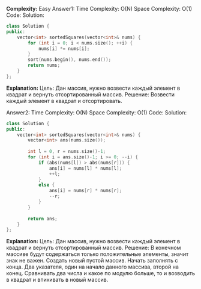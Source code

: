 **Complexity:** Easy
Answer1:
	Time Complexity: O(N)
	Space Complexity: O(1)
Code:
Solution:
```cpp
class Solution {
public:
	vector<int> sortedSquares(vector<int>& nums) {
		for (int i = 0; i < nums.size(); ++i) {
			nums[i] *= nums[i];
		}
		sort(nums.begin(), nums.end());
		return nums;
	}
};
```
**Explanation:**
	Цель: Дан массив, нужно возвести каждый элемент в квадрат и вернуть отсортированный массив.
	Решение: Возвести каждый элемент в квадрат и отсортировать.

Answer2:
	Time Complexity: O(N)
	Space Complexity: O(1)
Code:
Solution:
```cpp
class Solution {
public:
	vector<int> sortedSquares(vector<int>& nums) {
		vector<int> ans(nums.size());
		  
		int l = 0, r = nums.size()-1;
		for (int i = ans.size()-1; i >= 0; --i) {
			if (abs(nums[l]) > abs(nums[r])) {
				ans[i] = nums[l] * nums[l];
				++l;
			}
			else {
				ans[i] = nums[r] * nums[r];
				--r;
			}
		}
		  
		return ans;
	}
};
```
**Explanation:**
	Цель: Дан массив, нужно возвести каждый элемент в квадрат и вернуть отсортированный массив.
	Решение: В конечном массиве будут содержаться только положительные элементы, значит знак не важен.
	Создать новый пустой массив. Начать заполнять с конца. Два указателя, один на начало данного массива, второй на конец. Сравнивать два числа и какое по модулю больше, то и возводить в квадрат и впихивать в новый массив.